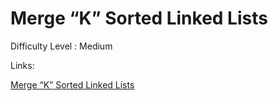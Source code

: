 # Merge “K” Sorted Linked Lists

Difficulty Level : Medium

Links:

[Merge “K” Sorted Linked Lists](https://www.geeksforgeeks.org/problems/merge-k-sorted-linked-lists/1)